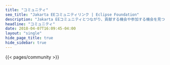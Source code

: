 ```yaml
---
title: "コミュニティ"
seo_title: "Jakarta EEコミュニティリンク | Eclipse Foundation"
description: "Jakarta EEコミュニティとつながり、貢献する機会や参加する機会を見つけます。"
headline: "コミュニティ"
date: 2018-04-07T16:09:45-04:00
layout: "single"
hide_page_title: true
hide_sidebar: true
---
```


{{< pages/community >}}